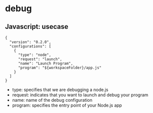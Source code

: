 # debug

## Javascript: usecase

```
{
  "version": "0.2.0",
  "configurations": [
    {
      "type": "node",
      "request": "launch",
      "name": "Launch Program",
      "program": "${workspaceFolder}/app.js"
    }
  ]
}
```

- type: specifies that we are debugging a node.js
- request: indicates that you want to launch and debug your program
- name: name of the debug configuration
- program: specifies the entry point of your Node.js app

